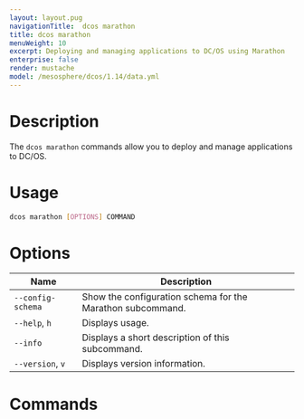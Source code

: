 ```yaml
---
layout: layout.pug
navigationTitle:  dcos marathon
title: dcos marathon
menuWeight: 10
excerpt: Deploying and managing applications to DC/OS using Marathon
enterprise: false
render: mustache
model: /mesosphere/dcos/1.14/data.yml
---
```


# Description

The `dcos marathon` commands allow you to deploy and manage applications to DC/OS.

# Usage

```bash
dcos marathon [OPTIONS] COMMAND
```

# Options

| Name |  Description |
|---------|-------------|
| `--config-schema`   |   Show the configuration schema for the Marathon subcommand. |
| `--help`, `h`   | Displays usage. |
| `--info`   |   Displays a short description of this subcommand. |
| `--version`, `v`   |  Displays version information. |


# Commands 
